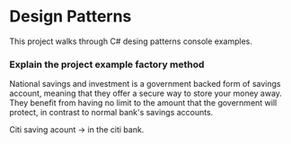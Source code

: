 # Design Patterns
This project walks through C# desing patterns console examples.

### Explain the project example factory method 

National savings and investment is a government backed form of savings account, meaning that they offer a secure way to store your money away. They benefit from having no limit to the amount that the government will protect, in contrast to normal bank's savings accounts.

Citi saving acount -> in the citi bank.

